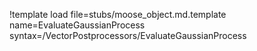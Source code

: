 !template load file=stubs/moose_object.md.template name=EvaluateGaussianProcess syntax=/VectorPostprocessors/EvaluateGaussianProcess